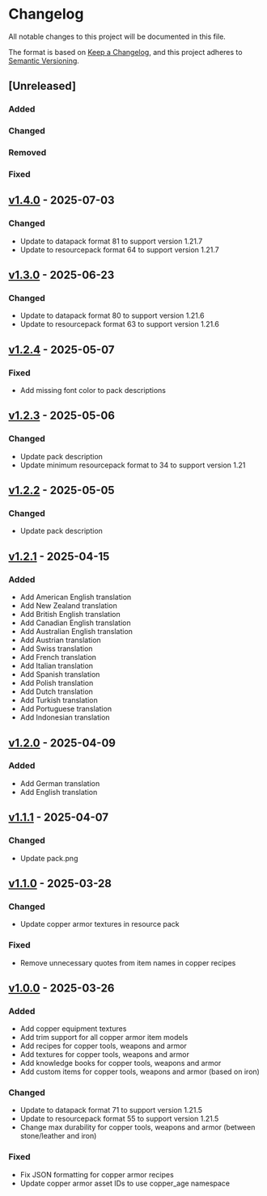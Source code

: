 # Changelog

All notable changes to this project will be documented in this file.

The format is based on [Keep a Changelog](https://keepachangelog.com/en/1.1.0/),
and this project adheres to [Semantic Versioning](https://semver.org/spec/v2.0.0.html).

## [Unreleased]

### Added

### Changed

### Removed

### Fixed

## [v1.4.0](https://github.com/Neluxx/copper-age/releases/tag/v1.4.0) - 2025-07-03

### Changed
- Update to datapack format 81 to support version 1.21.7
- Update to resourcepack format 64 to support version 1.21.7

## [v1.3.0](https://github.com/Neluxx/copper-age/releases/tag/v1.3.0) - 2025-06-23

### Changed
- Update to datapack format 80 to support version 1.21.6
- Update to resourcepack format 63 to support version 1.21.6

## [v1.2.4](https://github.com/Neluxx/copper-age/releases/tag/v1.2.4) - 2025-05-07

### Fixed
- Add missing font color to pack descriptions

## [v1.2.3](https://github.com/Neluxx/copper-age/releases/tag/v1.2.3) - 2025-05-06

### Changed
- Update pack description
- Update minimum resourcepack format to 34 to support version 1.21

## [v1.2.2](https://github.com/Neluxx/copper-age/releases/tag/v1.2.2) - 2025-05-05

### Changed
- Update pack description

## [v1.2.1](https://github.com/Neluxx/copper-age/releases/tag/v1.2.1) - 2025-04-15

### Added
- Add American English translation
- Add New Zealand translation
- Add British English translation
- Add Canadian English translation
- Add Australian English translation
- Add Austrian translation
- Add Swiss translation
- Add French translation
- Add Italian translation
- Add Spanish translation
- Add Polish translation
- Add Dutch translation
- Add Turkish translation
- Add Portuguese translation
- Add Indonesian translation

## [v1.2.0](https://github.com/Neluxx/copper-age/releases/tag/v1.2.0) - 2025-04-09

### Added
- Add German translation
- Add English translation

## [v1.1.1](https://github.com/Neluxx/copper-age/releases/tag/v1.1.1) - 2025-04-07

### Changed
- Update pack.png

## [v1.1.0](https://github.com/Neluxx/copper-age/releases/tag/v1.1.0) - 2025-03-28

### Changed
- Update copper armor textures in resource pack

### Fixed
- Remove unnecessary quotes from item names in copper recipes

## [v1.0.0](https://github.com/Neluxx/copper-age/releases/tag/v1.0.0) - 2025-03-26

### Added
- Add copper equipment textures
- Add trim support for all copper armor item models
- Add recipes for copper tools, weapons and armor
- Add textures for copper tools, weapons and armor
- Add knowledge books for copper tools, weapons and armor
- Add custom items for copper tools, weapons and armor (based on iron)

### Changed
- Update to datapack format 71 to support version 1.21.5
- Update to resourcepack format 55 to support version 1.21.5
- Change max durability for copper tools, weapons and armor (between stone/leather and iron)

### Fixed
- Fix JSON formatting for copper armor recipes
- Update copper armor asset IDs to use copper_age namespace
